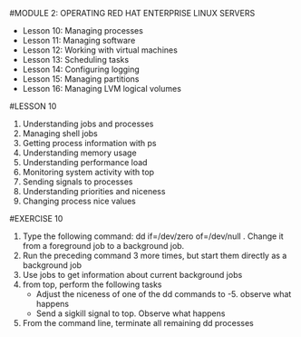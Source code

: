 #MODULE 2: OPERATING RED HAT ENTERPRISE LINUX SERVERS

- Lesson 10: Managing processes
- Lesson 11: Managing software
- Lesson 12: Working with virtual machines
- Lesson 13: Scheduling tasks
- Lesson 14: Configuring logging
- Lesson 15: Managing partitions
- Lesson 16: Managing LVM logical volumes

#LESSON 10

1. Understanding jobs and processes
2. Managing shell jobs
3. Getting process information with ps
4. Understanding memory usage
5. Understanding performance load
6. Monitoring system activity with top
7. Sending signals to processes
8. Understanding priorities and niceness
9. Changing process nice values

#EXERCISE 10

1. Type the following command: dd if=/dev/zero of=/dev/null . Change it from a foreground job to a background job.
2. Run the preceding command 3 more times, but start them directly as a background job
3. Use jobs to get information about current background jobs
4. from top, perform the following tasks
    - Adjust the niceness of one of the dd commands to -5. observe what happens
    - Send a sigkill signal to top. Observe what happens
5. From the command line, terminate all remaining dd processes

